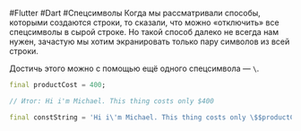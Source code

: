 #Flutter #Dart #Спецсимволы
Когда мы рассматривали способы, которыми создаются строки, то сказали, что можно «отключить» все спецсимволы в сырой строке. Но такой способ далеко не всегда нам нужен, зачастую мы хотим экранировать только пару символов из всей строки.

Достичь этого можно с помощью ещё одного спецсимвола — `\`.
```dart
final productCost = 400;

// Итог: Hi i'm Michael. This thing costs only $400

final constString = 'Hi i\'m Michael. This thing costs only \$$productCost';
```
